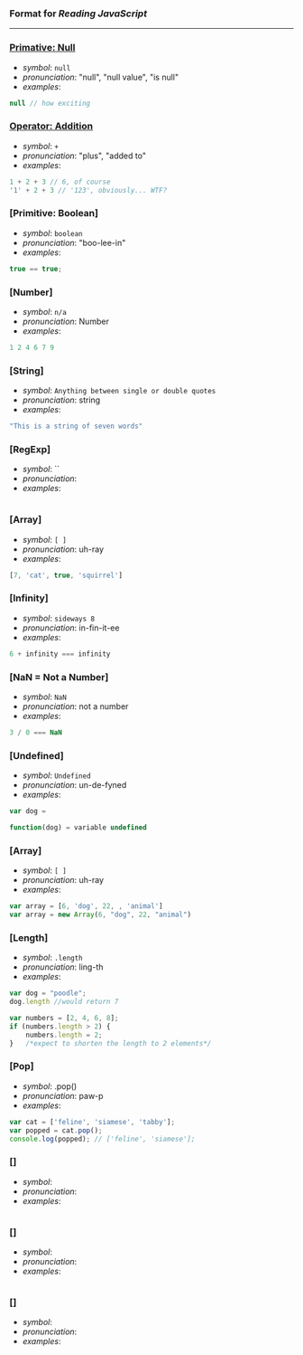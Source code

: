 ### Format for _Reading JavaScript_

----
### [Primative: Null](https://developer.mozilla.org/en-US/docs/Web/JavaScript/Reference/Global_Objects/null)

* _symbol_: `null`
* _pronunciation_: "null", "null value", "is null"
* _examples_:
```javascript
null // how exciting
```

### [Operator: Addition](https://developer.mozilla.org/en-US/docs/Web/JavaScript/Reference/Operators/Arithmetic_Operators#Addition_(.2B))

* _symbol_: `+`
* _pronunciation_: "plus", "added to"
* _examples_:
```javascript
1 + 2 + 3 // 6, of course
'1' + 2 + 3 // '123', obviously... WTF?
```

### [Primitive: Boolean]

* _symbol_: `boolean`
* _pronunciation_: "boo-lee-in"
* _examples_: 
```javascript
true == true;
```

### [Number]

* _symbol_: `n/a`
* _pronunciation_: Number
* _examples_:
```javascript
1 2 4 6 7 9
```

### [String]

* _symbol_: `Anything between single or double quotes`
* _pronunciation_: string
* _examples_:
```javascript
"This is a string of seven words"
```

### [RegExp]

* _symbol_: ``
* _pronunciation_: 
* _examples_:
```javascript

```

### [Array]

* _symbol_: `[ ]`
* _pronunciation_: uh-ray
* _examples_:
```javascript
[7, 'cat', true, 'squirrel']
```

### [Infinity]

* _symbol_: `sideways 8`
* _pronunciation_: in-fin-it-ee
* _examples_:
```javascript
6 + infinity === infinity
```

### [NaN = Not a Number]

* _symbol_: `NaN`
* _pronunciation_: not a number
* _examples_:
```javascript
3 / 0 === NaN
```

### [Undefined]

* _symbol_: `Undefined`
* _pronunciation_: un-de-fyned
* _examples_:
```javascript
var dog = 

function(dog) = variable undefined
```

### [Array]

* _symbol_: `[ ]`
* _pronunciation_: uh-ray
* _examples_:
```javascript
var array = [6, 'dog', 22, , 'animal']
var array = new Array(6, "dog", 22, "animal")
```

### [Length]

* _symbol_: `.length`
* _pronunciation_: ling-th
* _examples_:
```javascript
var dog = "poodle";
dog.length //would return 7

var numbers = [2, 4, 6, 8];
if (numbers.length > 2) {
    numbers.length = 2;
}   /*expect to shorten the length to 2 elements*/
```

### [Pop]

* _symbol_: .pop()
* _pronunciation_: paw-p
* _examples_:
```javascript
var cat = ['feline', 'siamese', 'tabby'];
var popped = cat.pop();
console.log(popped); // ['feline', 'siamese'];
```

### []

* _symbol_: 
* _pronunciation_:
* _examples_:
```javascript

```

### []

* _symbol_: 
* _pronunciation_:
* _examples_:
```javascript

```

### []

* _symbol_: 
* _pronunciation_:
* _examples_:
```javascript

```

























